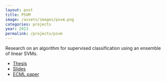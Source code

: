 ```yaml
---
layout: post
title: PSVM
image: /assets/images/psvm.png
categories: projects
year: 2013
permalink: /projects/psvm
---
```

Research on an algorithm for supervised classification using an ensemble of linear SVMs.
- [Thesis](/assets/files/thesis2013.pdf)
- [Slides](/assets/files/defense2013.pdf)
- [ECML paper](/assets/files/ecml2013.pdf)